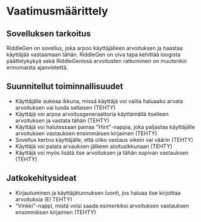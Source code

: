 # Vaatimusmäärittely

## Sovelluksen tarkoitus

RiddleGen on sovellus, joka arpoo käyttäjälleen arvoituksen ja haastaa käyttäjää vastaamaan tähän. 
RiddleGen on oiva tapa kehittää loogista päättelykykyä sekä RiddleGenissä arvoitusten ratkominen on muutenkin erinomaista ajanvietettä.

## Suunnitellut toiminnallisuudet

- Käyttäjälle aukeaa ikkuna, missä käyttäjä voi valita haluaako arvata arvoituksen vai luoda sellaisen (TEHTY)
- Käyttäjä voi arpoa arvoitusgeneraattoria käyttämällä itselleen arvoituksen ja vastata tähän (TEHTY)
- Käyttäjä voi halutessaan painaa "Hint"-nappia, joka paljastaa käyttäjälle arvoituksen vastauksen ensimmäisen kirjaimen (TEHTY)
- Sovellus kertoo käyttäjälle, että oliko vastaus oikein vai väärin (TEHTY)
- Käyttäjä voi palata arvauksen jälkeen aloitusikkunaan (TEHTY)
- Käyttäjä voi myös lisätä itse arvoituksen ja tähän sopivan vastauksen (TEHTY)

## Jatkokehitysideat

- Kirjautuminen ja käyttäjätunnuksen luonti, jos haluaa itse kirjoittaa arvoituksia (EI TEHTY)
- "Vinkki"-nappi, mistä voisi saada esimerkiksi arvoituksen vastauksen ensimmäisen kirjaimen (TEHTY)

